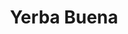 ---
draft: false
language: "en"
slug: yerba-buena-188458ef
title: Yerba Buena
type: books
params:
  authors:
  - Nina LaCour
  bookTitle: Yerba Buena
  book_description: The debut adult novel by the bestselling and award-winning YA
    author Nina LaCour,following two women on a star-crossed journey toward each otherWhen
    Sara Foster runs away from home at sixteen, she leaves behind not only the losses
    that have shattered her world but the girl she once was, capable of trust and
    intimacy. Years later, in Los Angeles, she is a sought-after bartender, renowned
    as much for her brilliant cocktails as for the mystery that clings to her. Across
    the city, Emilie Dubois is in a holding pattern. In her seventh year and fifth
    major as an undergraduate, she yearns for the beauty and community her Creole
    grandparents cultivated but is unable to commit. On a whim, she takes a job arranging
    flowers at the glamorous restaurant Yerba Buena and embarks on an affair with
    the married owner.When Sara catches sight of Emilie one morning at Yerba Buena,
    their connection is immediate. But the damage both women carry, and the choices
    they have made, pulls them apart again and again. When Sara's old life catches
    up to her, upending everything she thought she wanted just as Emilie has finally
    gained her own sense of purpose, they must decide if their love is more powerful
    than their pasts.At once exquisite and expansive, astonishing in its humanity
    and heart,Yerba Buenais a love story for our time and a propulsive journey through
    the lives of two women finding their way in the world.
  cover: https://images-na.ssl-images-amazon.com/images/S/compressed.photo.goodreads.com/books/1621454145i/57693648.jpg
  isbn: '9781250837820'
  languages:
  - English
  goodreads_link: https://www.goodreads.com/book/show/57693648-yerba-buena
  page_count: '304'
  publication_year: '2022'
  russian_audioversion: 'no'
  russian_translation_status: does_not_exist
  short_book_description: The debut adult novel by the bestselling and award-winning
    YA author Nina LaCour,following two women on a star-crossed journey toward each
    otherWhen Sara Foster runs away from home at sixteen, she...
  tags:
  - LGBTQ+
  - audiobook
  - contemporary
  - fiction
  - lesbian
  - queer
  - romance
---